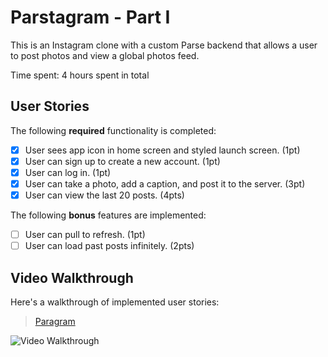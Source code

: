 # Parstagram - Part I

This is an Instagram clone with a custom Parse backend that allows a user to post photos and view a global photos feed.

Time spent: 4 hours spent in total

## User Stories

The following **required** functionality is completed:

- [x] User sees app icon in home screen and styled launch screen. (1pt)
- [x] User can sign up to create a new account. (1pt)
- [x] User can log in. (1pt)
- [x] User can take a photo, add a caption, and post it to the server. (3pt)
- [x] User can view the last 20 posts. (4pts)

The following **bonus** features are implemented:

- [ ] User can pull to refresh. (1pt)
- [ ] User can load past posts infinitely. (2pts)

## Video Walkthrough

Here's a walkthrough of implemented user stories:

<blockquote class="imgur-embed-pub" lang="en" data-id="a/HVe1yyN"  ><a href="//imgur.com/a/HVe1yyN">Paragram</a></blockquote><script async src="//s.imgur.com/min/embed.js" charset="utf-8"></script>
<img src='https://imgur.com/a/HVe1yyN.gif' title='Video Walkthrough' width='' alt='Video Walkthrough' />
